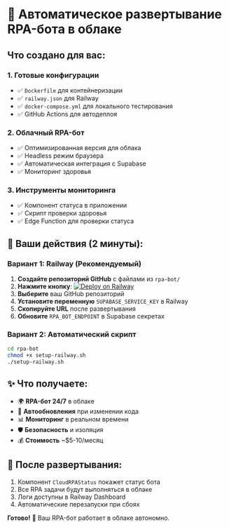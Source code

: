 
# 🚀 Автоматическое развертывание RPA-бота в облаке

## Что создано для вас:

### 1. **Готовые конфигурации**
- ✅ `Dockerfile` для контейнеризации
- ✅ `railway.json` для Railway
- ✅ `docker-compose.yml` для локального тестирования
- ✅ GitHub Actions для автодеплоя

### 2. **Облачный RPA-бот**
- ✅ Оптимизированная версия для облака
- ✅ Headless режим браузера
- ✅ Автоматическая интеграция с Supabase
- ✅ Мониторинг здоровья

### 3. **Инструменты мониторинга**
- ✅ Компонент статуса в приложении
- ✅ Скрипт проверки здоровья
- ✅ Edge Function для проверки статуса

## 🎯 Ваши действия (2 минуты):

### Вариант 1: Railway (Рекомендуемый)
1. **Создайте репозиторий GitHub** с файлами из `rpa-bot/`
2. **Нажмите кнопку**: [![Deploy on Railway](https://railway.app/button.svg)](https://railway.app/new)
3. **Выберите** ваш GitHub репозиторий
4. **Установите переменную** `SUPABASE_SERVICE_KEY` в Railway
5. **Скопируйте URL** после развертывания
6. **Обновите** `RPA_BOT_ENDPOINT` в Supabase секретах

### Вариант 2: Автоматический скрипт
```bash
cd rpa-bot
chmod +x setup-railway.sh
./setup-railway.sh
```

## ✨ Что получаете:

- 🌍 **RPA-бот 24/7** в облаке
- 🔄 **Автообновления** при изменении кода
- 📊 **Мониторинг** в реальном времени
- 🛡️ **Безопасность** и изоляция
- 💰 **Стоимость** ~$5-10/месяц

## 🔧 После развертывания:

1. Компонент `CloudRPAStatus` покажет статус бота
2. Все RPA задачи будут выполняться в облаке
3. Логи доступны в Railway Dashboard
4. Автоматические перезапуски при сбоях

**Готово!** 🎉 Ваш RPA-бот работает в облаке автономно.
